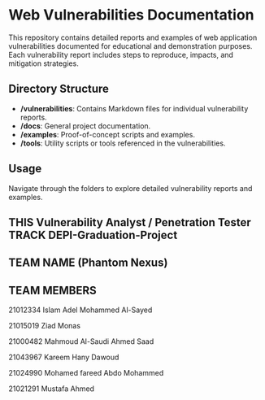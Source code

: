 # Web Vulnerabilities Documentation

This repository contains detailed reports and examples of web application vulnerabilities documented for educational and demonstration purposes. Each vulnerability report includes steps to reproduce, impacts, and mitigation strategies.

## Directory Structure
- **/vulnerabilities**: Contains Markdown files for individual vulnerability reports.
- **/docs**: General project documentation.
- **/examples**: Proof-of-concept scripts and examples.
- **/tools**: Utility scripts or tools referenced in the vulnerabilities.

## Usage
Navigate through the folders to explore detailed vulnerability reports and examples.
## THIS Vulnerability Analyst / Penetration Tester TRACK DEPI-Graduation-Project 
## TEAM NAME (Phantom Nexus)
## TEAM MEMBERS 
21012334 
Islam Adel Mohammed Al-Sayed

21015019
Ziad Monas

21000482 
Mahmoud Al-Saudi Ahmed Saad

21043967
Kareem Hany Dawoud

21024990
Mohamed fareed Abdo Mohammed

21021291
Mustafa Ahmed

